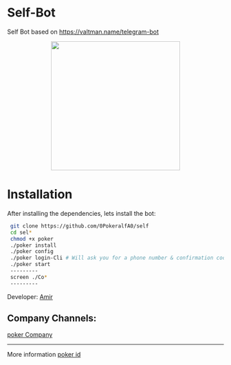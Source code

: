 # Self-Bot
Self Bot based on https://valtman.name/telegram-bot
 
 
 
 <div align="center"><a href="https://t.me/mini_hacker/1495"><img src="http://s8.picofile.com/file/8318875034/20180208_130113.jpg" width="300"></a></div>


# Installation
After installing the dependencies, lets install the bot:
```bash
 git clone https://github.com/0PokeralfA0/self
 cd sel*
 chmod +x poker
 ./poker install
 ./poker config
 ./poker login-Cli # Will ask you for a phone number & confirmation code.
 ./poker start
 ---------
 screen ./Co*
 ---------
```
Developer:
[Amir](https://github.com/0PokeralfA0)

Company Channels:
--------------------
[poker Company](https://github.com/poker_alfa_team)

-------------------
More information [poker id](https://t.me/poker_alfa)


